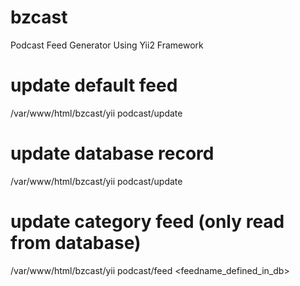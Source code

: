 # bzcast
Podcast Feed Generator Using Yii2 Framework

# update default feed
/var/www/html/bzcast/yii podcast/update 

# update database record
/var/www/html/bzcast/yii podcast/update 

# update category feed (only read from database)
/var/www/html/bzcast/yii podcast/feed <feedname_defined_in_db>
